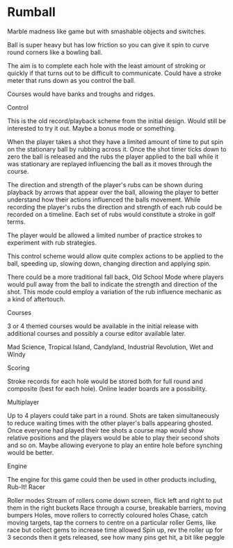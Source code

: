 # Rumball

Marble madness like game but with smashable objects and switches.

Ball is super heavy but has low friction so you can give it spin to curve round corners like a bowling ball.

The aim is to complete each hole with the least amount of stroking or quickly if that turns out to be difficult to communicate. Could have a stroke meter that runs down as you control the ball.

Courses would have banks and troughs and ridges.

Control

This is the old record/playback scheme from the initial design. Would still be interested to try it out. Maybe a bonus mode or something.

When the player takes a shot they have a limited amount of time to put spin on the stationary ball by rubbing across it. Once the shot timer ticks down to zero the ball is released and the rubs the player applied to the ball while it was stationary are replayed influencing the ball as it moves through the course.

The direction and strength of the player's rubs can be shown during playback by arrows that appear over the ball, allowing the player to better understand how their actions influenced the balls movement. While recording the player's rubs the direction and strength of each rub could be recorded on a timeline. Each set of rubs would constitute a stroke in golf terms.

The player would be allowed a limited number of practice strokes to experiment with rub strategies.

This control scheme would allow quite complex actions to be applied to the ball, speeding up, slowing down, changing direction and applying spin.

There could be a more traditional fall back, Old School Mode where players would pull away from the ball to indicate the strength and direction of the shot. This mode could employ a variation of the rub influence mechanic as a kind of aftertouch.

Courses

3 or 4 themed courses would be available in the initial release with additional courses and possibly a course editor available later.

Mad Science, Tropical Island, Candyland, Industrial Revolution, Wet and Windy

Scoring

Stroke records for each hole would be stored both for full round and composite (best for each hole). Online leader boards are a possibility.

Multiplayer

Up to 4 players could take part in a round. Shots are taken simultaneously to reduce waiting times with the other player's balls appearing ghosted. Once everyone had played their tee shots a course map would show relative positions and the players would be able to play their second shots and so on. Maybe allowing everyone to play an entire hole before synching would be better.

Engine

The engine for this game could then be used in other products including, Rub-It! Racer



Roller modes
Stream of rollers come down screen, flick left and right to put them in the right buckets
Race through a course, breakable barriers, moving bumpers
Holes, move rollers to correctly coloured holes
Chase, catch moving targets, tap the corners to centre on a particular roller
Gems, like race but collect gems to increase time allowed
Spin up, rev the roller up for 3 seconds then it gets released, see how many pins get hit, a bit like peggle
